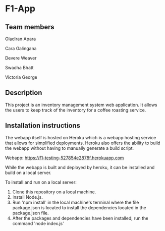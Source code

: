 # F1-App
## Team members

Oladiran Apara

Cara Galingana

Devere Weaver

Swadha Bhatt

Victoria George

## Description

This project is an inventory management system web application. It allows the users to keep track of the inventory for a coffee roasting service. 

## Installation instructions

The webapp itself is hosted on Heroku which is a webapp hosting service that allows for simplified deployments. Heroku also offers the ability to build the webapp without having to manually generate a build script. 

Webapp: https://f1-testing-527854e2878f.herokuapp.com

While the webapp is built and deployed by heroku, it can be installed and build on a local server. 

To install and run on a local server:
1. Clone this repository on a local machine. 
2. Install Node.js. 
3. Run 'npm install' in the local machine's terminal where the file package.json is located to install the dependencies located in the package.json file. 
4. After the packages and dependencies have been installed, run the command 'node index.js' 